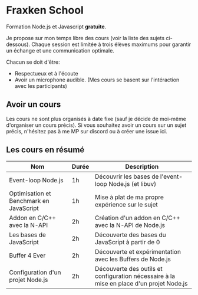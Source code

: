 # Fraxken School
Formation Node.js et Javascript **gratuite**.

Je propose sur mon temps libre des cours (voir la liste des sujets ci-dessous). Chaque session est limitée à trois élèves maximums pour garantir un échange et une communication optimale.

Chacun se doit d'être:

- Respectueux et à l'écoute 
- Avoir un microphone audible. (Mes cours se basent sur l'intéraction avec les participants)

## Avoir un cours

Les cours ne sont plus organisés à date fixe (sauf je décide de moi-même d'organiser un cours précis). Si vous souhaitez avoir un cours sur un sujet précis, n'hésitez pas à me MP sur discord ou à créer une issue ici.

## Les cours en résumé

| Nom | Durée | Description |
| --- | --- | --- |
| Event-loop Node.js | 1h | Découvrir les bases de l'event-loop Node.js (et libuv) |
| Optimisation et Benchmark en JavaScript | 1h | Mise à plat de ma propre expérience sur le sujet |
| Addon en C/C++ avec la N-API | 2h | Création d'un addon en C/C++ avec la N-API de Node.js |
| Les bases de JavaScript | 2h | Découverte des bases du JavaScript à partir de 0 |
| Buffer 4 Ever | 2h | Découverte et expérimentation avec les Buffers de Node.js |
| Configuration d'un projet Node.js | 2h | Découverte des outils et configuration nécessaire à la mise en place d'un projet Node.js |
